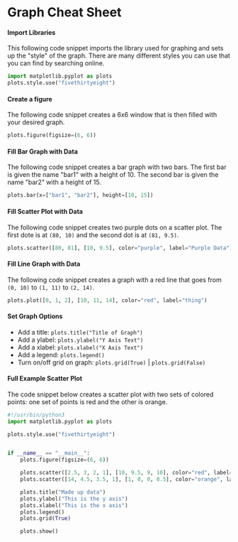 # Graph Cheat Sheet

#### Import Libraries

This following code snippet imports the library used for graphing and sets up
the "style" of the graph. There are many different styles you can use that you
can find by searching online.

```python
import matplotlib.pyplot as plots
plots.style.use("fivethirtyeight")
```

#### Create a figure

The following code snippet creates a 6x6 window that is then filled with your
desired graph.

```python
plots.figure(figsize=(6, 6))
```

#### Fill Bar Graph with Data

The following code snippet creates a bar graph with two bars. The first bar is
given the name "bar1" with a height of 10. The second bar is given the name
"bar2" with a height of 15.

```python
plots.bar(x=["bar1", "bar2"], height=[10, 15])
```

#### Fill Scatter Plot with Data

The following code snippet creates two purple dots on a scatter plot. The first
dote is at `(80, 10)` and the second dot is at `(81, 9.5)`.

```python
plots.scatter([80, 81], [10, 9.5], color="purple", label="Purple Data")
```

#### Fill Line Graph with Data

The following code snippet creates a graph with a red line that goes from `(0, 10)`
to `(1, 11)` to `(2, 14)`.

```python
plots.plot([0, 1, 2], [10, 11, 14], color="red", label="thing")
```

#### Set Graph Options

- Add a title: `plots.title("Title of Graph")`
- Add a ylabel: `plots.ylabel("Y Axis Text")`
- Add a xlabel: `plots.xlabel("X Axis Text")`
- Add a legend: `plots.legend()`
- Turn on/off grid on graph: `plots.grid(True)` | `plots.grid(False)`

#### Full Example Scatter Plot

The code snippet below creates a scatter plot with two sets of colored points:
one set of points is red and the other is orange.

```python
#!/usr/bin/python3
import matplotlib.pyplot as plots

plots.style.use("fivethirtyeight")


if __name__ == "__main__":
    plots.figure(figsize=(6, 6))

    plots.scatter([2.5, 3, 2, 1], [10, 9.5, 9, 10], color="red", label="In")
    plots.scatter([14, 4.5, 3.5, 1], [1, 0, 0, 0.5], color="orange", label="Out")

    plots.title("Made up data")
    plots.ylabel("This is the y axis")
    plots.xlabel("This is the x axis")
    plots.legend()
    plots.grid(True)

    plots.show()
```
